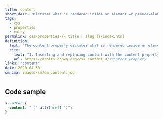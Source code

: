 ```yaml
---
title: content
short_desc: "Dictates what is rendered inside an element or pseudo-element."
tags:
  - css
  - properties
  - entry
permalink: css/properties/{{ title | slug }}/index.html
definition:
  text: "The content property dictates what is rendered inside an element or pseudo-element."
  cite:
    text: "1. Inserting and replacing content with the content property"
    url: https://drafts.csswg.org/css-content-3/#content-property
links: "content"
date: 2020-04-30
sm_img: images/sm/sm_content.jpg
---
```


<h2 class="h3"><span>Code sample</span></h2>

```css
a::after {
  content: " (" attr(href) ")"; 
}
```

